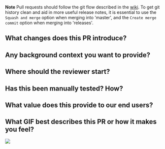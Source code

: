 **Note**
Pull requests should follow the git flow described in the [wiki](https://github.com/wznpp1/UserLAnd/wiki/Git-flow).
To get git history clean and aid in more useful release notes, it is essential to use the `Squash and merge` option when
merging into 'master', and the `Create merge commit` option when merging into 'releases'.

## What changes does this PR introduce?

## Any background context you want to provide?

## Where should the reviewer start?

## Has this been manually tested? How?

## What value does this provide to our end users?

## What GIF best describes this PR or how it makes you feel?
![](paste_url_in_here)

